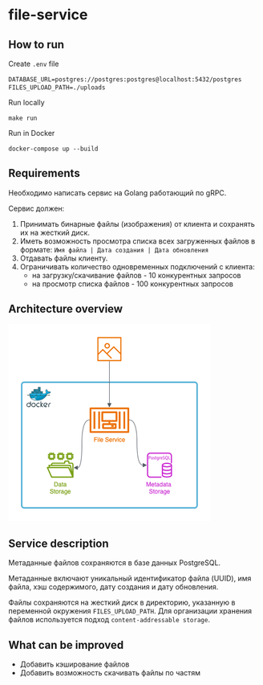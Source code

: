 # file-service

## How to run

Create `.env` file

```shell
DATABASE_URL=postgres://postgres:postgres@localhost:5432/postgres
FILES_UPLOAD_PATH=./uploads
```

Run locally

```shell
make run
```

Run in Docker

```shell
docker-compose up --build
```

## Requirements

Необходимо написать сервис на Golang работающий по gRPC.

Сервис должен:
1. Принимать бинарные файлы (изображения) от клиента и сохранять их на жесткий диск.
2. Иметь возможность просмотра списка всех загруженных файлов в формате: `Имя файла | Дата создания | Дата обновления`
4. Отдавать файлы клиенту.
5. Ограничивать количество одновременных подключений с клиента:
   - на загрузку/скачивание файлов - 10 конкурентных запросов
   - на просмотр списка файлов - 100 конкурентных запросов

## Architecture overview

![Architecture overview](./docs/architecture.png)

## Service description

Метаданные файлов сохраняются в базе данных PostgreSQL. 

Метаданные включают уникальный идентификатор файла (UUID), имя файла, хэш содержимого, дату создания и дату обновления.

Файлы сохраняются на жесткий диск в директорию, указанную в переменной окружения `FILES_UPLOAD_PATH`. Для организации хранения файлов используется подход `content-addressable storage`. 

## What can be improved

- Добавить кэширование файлов
- Добавить возможность скачивать файлы по частям


